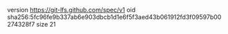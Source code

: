 version https://git-lfs.github.com/spec/v1
oid sha256:5fc96fe9b337ab6e903dbcb1d1e6f5f3aed43b061912fd3f09597b00274328f7
size 21
